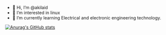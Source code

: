 - 👋 Hi, I’m @akilaid
- 👀 I’m interested in linux
- 🌱 I’m currently learning Electrical and electronic engineering technology.

<!---
akilaid/akilaid is a ✨ special ✨ repository because its `README.md` (this file) appears on your GitHub profile.
You can click the Preview link to take a look at your changes.
--->
[![Anurag's GitHub stats](https://github-readme-stats.vercel.app/api?username=akilaid)](https://github.com/anuraghazra/github-readme-stats)
